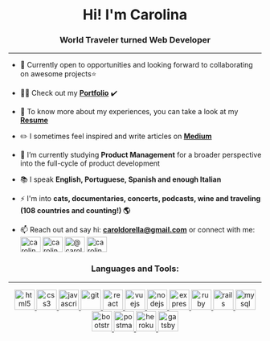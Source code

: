 <h1 align="center">Hi! I'm Carolina</h1>
<h3 align="center">World Traveler turned Web Developer</h3>

<hr>

- 👯 Currently open to opportunities and looking forward to collaborating on awesome projects⭐

- 👩‍💻 Check out my **[Portfolio](https://www.carolinadorella.com/)** ✔️

- 📄 To know more about my experiences, you can take a look at my **[Resume](https://drive.google.com/file/d/1fG6CyPso9AnwvsLvW3xpRFnD9tiZidVC/view)**

- ✏️ I sometimes feel inspired and write articles on **[Medium](https://medium.com/@caroldorella)**

- 🌱 I’m currently studying **Product Management** for a broader perspective into the full-cycle of product development 

- 📚 I speak **English, Portuguese, Spanish and enough Italian**

- ⚡ I'm into **cats, documentaries, concerts, podcasts, wine and traveling (108 countries and counting!) 🌎**

- 📫 Reach out and say hi: **caroldorella@gmail.com** or connect with me: <a href="https://linkedin.com/in/carolinadorella" target="blank"><img align="center" src="https://cdn.jsdelivr.net/npm/simple-icons@3.0.1/icons/linkedin.svg" alt="carolinadorella" height="30" width="40" /></a>
<a href="https://twitter.com/carolinadorella" target="blank"><img align="center" src="https://cdn.jsdelivr.net/npm/simple-icons@3.0.1/icons/twitter.svg" alt="carolinadorella" height="30" width="40" /></a>
<a href="https://medium.com/@caroldorella" target="blank"><img align="center" src="https://cdn.jsdelivr.net/npm/simple-icons@3.0.1/icons/medium.svg" alt="@caroldorella" height="30" width="40" /></a>
<a href="https://fb.com/carolina.dorella" target="blank"><img align="center" src="https://cdn.jsdelivr.net/npm/simple-icons@3.0.1/icons/facebook.svg" alt="carolina.dorella" height="30" width="40" /></a>


<h3 align="center">Languages and Tools:</h3>
<hr>
<p align="center"> <a href="https://www.w3.org/html/" target="_blank"> <img
      src="https://devicons.github.io/devicon/devicon.git/icons/html5/html5-original-wordmark.svg" alt="html5"
      width="40" height="40" /> </a>
  <a href="https://www.w3schools.com/css/" target="_blank"> <img
      src="https://devicons.github.io/devicon/devicon.git/icons/css3/css3-original-wordmark.svg" alt="css3" width="40"
      height="40" /> </a>
  <a href="https://developer.mozilla.org/en-US/docs/Web/JavaScript" target="_blank">
    <img src="https://devicons.github.io/devicon/devicon.git/icons/javascript/javascript-original.svg" alt="javascript"
      width="40" height="40" /> </a>
  <a href="https://git-scm.com/" target="_blank"> <img src="https://www.vectorlogo.zone/logos/git-scm/git-scm-icon.svg"
      alt="git" width="40" height="40" /> </a>
  <a href="https://reactjs.org/" target="_blank"> <img
      src="https://devicons.github.io/devicon/devicon.git/icons/react/react-original-wordmark.svg" alt="react"
      width="40" height="40" /> </a>
  <a href="https://vuejs.org/" target="_blank"> <img
      src="https://devicons.github.io/devicon/devicon.git/icons/vuejs/vuejs-original-wordmark.svg" alt="vuejs"
      width="40" height="40" /> </a>
  <a href="https://nodejs.org" target="_blank"> <img
      src="https://devicons.github.io/devicon/devicon.git/icons/nodejs/nodejs-original-wordmark.svg" alt="nodejs"
      width="40" height="40" /> </a>
  <a href="https://expressjs.com" target="_blank"> <img
      src="https://devicons.github.io/devicon/devicon.git/icons/express/express-original-wordmark.svg" alt="express"
      width="40" height="40" /> </a>
  <a href="https://www.ruby-lang.org/en/" target="_blank"> <img
      src="https://devicons.github.io/devicon/devicon.git/icons/ruby/ruby-original-wordmark.svg" alt="ruby" width="40"
      height="40" /> </a>
  <a href="https://rubyonrails.org" target="_blank"> <img
      src="https://devicons.github.io/devicon/devicon.git/icons/rails/rails-original-wordmark.svg" alt="rails"
      width="40" height="40" /> </a>
  <a href="https://www.mysql.com/" target="_blank"> <img
      src="https://devicons.github.io/devicon/devicon.git/icons/mysql/mysql-original-wordmark.svg" alt="mysql"
      width="40" height="40" /> </a>
    <a href="https://getbootstrap.com" target="_blank">
    <img src="https://devicons.github.io/devicon/devicon.git/icons/bootstrap/bootstrap-plain.svg" alt="bootstrap"
      width="40" height="40" /> </a>
    <a href="https://postman.com" target="_blank"> <img
      src="https://www.vectorlogo.zone/logos/getpostman/getpostman-icon.svg" alt="postman" width="40" height="40" />
  </a> 
    <a href="https://heroku.com" target="_blank"> <img src="https://www.vectorlogo.zone/logos/heroku/heroku-icon.svg"
      alt="heroku" width="40" height="40" /> </a>
  <a href="https://www.gatsbyjs.com/" target="_blank"> <img
      src="https://www.vectorlogo.zone/logos/gatsbyjs/gatsbyjs-icon.svg" alt="gatsby" width="40" height="40" /> </a></p>




